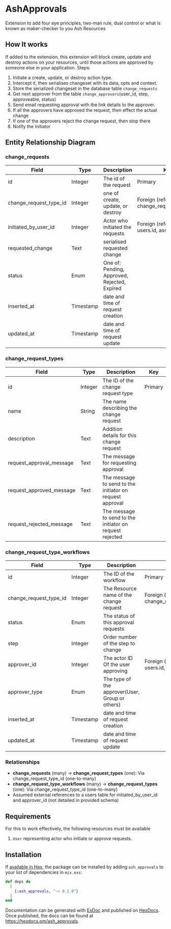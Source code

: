 # AshApprovals

Extension to add four eye principles, two-man rule, dual control or what is known as maker-checker to you Ash Resources


## How It works

If added to the extension, this extension will block create, update and destroy actions on your resources, until those actions are approved 
by someone else in your application.
Steps:

1. Initiate a create, update, or destroy action type.
2. Intercept it, then serialises changeset with its data, opts and context.
3. Store the serialized changeset in the database table `change_requests`
4. Get next approver from the table `change_approvers`(user_id, step, approveable, status)
5. Send email requesting approval with the link details to the approver.
6. If all the approvers have approved the request, then effect the actual change
7. If one of the approvers reject the change request, then stop there
8. Notify the initiator


## Entity Relationship Diagram

### change_requests

| Field                   | Type      | Description                          | Key       |
|-------------------------|-----------|--------------------------------------|-----------|
| id                      | Integer   | The id of the request                | Primary   |
| change_request_type_id  | Integer   | one of create, update, or destroy    | Foreign (references change_request_types.id) |
| initiated_by_user_id    | Integer   | Actor who initiated the requests     | Foreign (references users.id, assumed) |
| requested_change        | Text      | serialised requested change          |           |
| status                  | Enum      | One of: Pending, Approved, Rejected, Expired |           |
| inserted_at             | Timestamp | date and time of request creation    |           |
| updated_at              | Timestamp | date and time of request update      |           |

### change_request_types

| Field                       | Type      | Description                                      | Key       |
|-----------------------------|-----------|--------------------------------------------------|-----------|
| id                          | Integer   | The ID of the change request type                | Primary   |
| name                        | String    | The name describing the change request           |           |
| description                 | Text      | Addition details for this change request         |           |
| request_approval_message    | Text      | The message for requesting approval              |           |
| request_approved_message    | Text      | The message to send to the initiator on request approval |           |
| request_rejected_message    | Text      | The message to send to the initiator on request rejected |           |

### change_request_type_workflows

| Field                   | Type      | Description                                      | Key       |
|-------------------------|-----------|--------------------------------------------------|-----------|
| id                      | Integer   | The ID of the workflow                           | Primary   |
| change_request_type_id  | Integer   | The Resource name of the change request          | Foreign (references change_request_types.id) |
| status                  | Enum      | The status of this approval requests             |           |
| step                    | Integer   | Order number of the step to change               |           |
| approver_id             | Integer   | The actor ID Of the user approving               | Foreign (references users.id, assumed) |
| approver_type           | Enum      | The type of the approver(User, Group or others)  |           |
| inserted_at             | Timestamp | date and time of request creation                |           |
| updated_at              | Timestamp | date and time of request update                  |           |

### Relationships

- **change_requests** (many) → **change_request_types** (one): Via change_request_type_id (one-to-many)
- **change_request_type_workflows** (many) → **change_request_types** (one): Via change_request_type_id (one-to-many)
- Assumed external references to a users table for initiated_by_user_id and approver_id (not detailed in provided schema)

## Requirements

For this to work effectively, the following resources must be available

1. `User` representing actor who initiate or approve requests.


## Installation

If [available in Hex](https://hex.pm/docs/publish), the package can be installed
by adding `ash_approvals` to your list of dependencies in `mix.exs`:

```elixir
def deps do
  [
    {:ash_approvals, "~> 0.1.0"}
  ]
end
```

Documentation can be generated with [ExDoc](https://github.com/elixir-lang/ex_doc)
and published on [HexDocs](https://hexdocs.pm). Once published, the docs can
be found at <https://hexdocs.pm/ash_approvals>.

